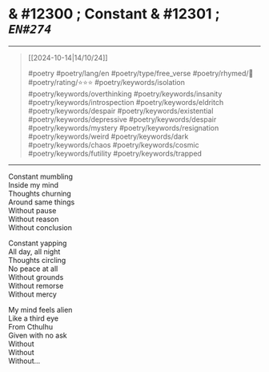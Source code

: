 # & #12300 ; Constant & #12301 ; *`EN#274`*

---

> [[2024-10-14|14/10/24]]
> 
> #poetry 
> #poetry/lang/en 
> #poetry/type/free_verse 
> #poetry/rhymed/🔴 
> #poetry/rating/⭐⭐⭐ 
> #poetry/keywords/isolation #poetry/keywords/overthinking #poetry/keywords/insanity #poetry/keywords/introspection #poetry/keywords/eldritch #poetry/keywords/despair #poetry/keywords/existential #poetry/keywords/depressive #poetry/keywords/despair #poetry/keywords/mystery #poetry/keywords/resignation #poetry/keywords/weird #poetry/keywords/dark #poetry/keywords/chaos #poetry/keywords/cosmic #poetry/keywords/futility #poetry/keywords/trapped 

---

Constant mumbling  
Inside my mind  
Thoughts churning  
Around same things  
Without pause  
Without reason  
Without conclusion  
  
Constant yapping  
All day, all night  
Thoughts circling  
No peace at all  
Without grounds  
Without remorse  
Without mercy  
  
My mind feels alien  
Like a third eye  
From Cthulhu  
Given with no ask  
Without  
Without  
Without...